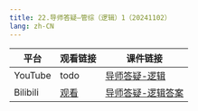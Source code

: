 ```yaml
---
title: 22.导师答疑—管综（逻辑）1（20241102）
lang: zh-CN
---
```



| 平台       | 观看链接                                                                                                                               | 课件链接                                                                                                                                                      |
|----------|------------------------------------------------------------------------------------------------------------------------------------|-----------------------------------------------------------------------------------------------------------------------------------------------------------|
| YouTube  | todo                                                                                                                               | [导师答疑-逻辑](../../public/logic/%E9%80%BB%E8%BE%91-%E6%AD%A3%E5%BC%8F%E8%AF%BE/pdf/%E5%AF%BC%E5%B8%88%E7%AD%94%E7%96%91-%E9%80%BB%E8%BE%91%20-%20sc.pdf)     |
| Bilibili | [观看](https://www.bilibili.com/video/BV1uRkKYUEiU?spm_id_from=333.788.videopod.sections&vd_source=752f1f454ebffd32e5dbe02742c48dab) | [导师答疑-逻辑答案](../../public/logic/%E9%80%BB%E8%BE%91-%E6%AD%A3%E5%BC%8F%E8%AF%BE/pdf/%E5%AF%BC%E5%B8%88%E7%AD%94%E7%96%91-%E9%80%BB%E8%BE%91%20-%20scda.pdf) |                                                                                                                                                     |





